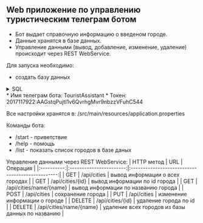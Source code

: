 ## Web приложение по управлению туристическим телеграм ботом ##

* Бот выдает справочную информацию о введеном городе.
* Данные хранятся в базе данных.
* Управление данными (вывод, добавление, изменение, удаление) происходит через REST WebService.

Для запуска необходимо:
* cоздать базу данных
<details>
    <summary>SQL</summary>
    CREATE DATABASE tourist_telegram_bot;

CREATE TABLE tourist_telegram_bot.city(
id INT AUTO_INCREMENT PRIMARY KEY,
city_name VARCHAR(50) NOT NULL,
information TEXT
);
</details>
* Имя телеграм бота: TouristAssistant
* Токен: 2017117922:AAGstqPujtI1v6QvrhgMvr9nbzzVFuhC544

Все настройки хранятся в: /src/main/resources/application.properties

Команды бота:
* /start - приветствие
* /help - помощь
* /list - показать список городов в базе даных

Управление данными через REST WebService:
| HTTP метод |           URL           |                Операция                          |
|:----------:|:-----------------------:|:------------------------------------------------:|
| GET        | /api/cities             | вывод информации о всех городах                  |
| GET        | /api/cities/{id}        | вывод информации по id города                    |
| GET        | /api/cities/name/{name} | вывод информации по названию города              |
| POST       | /api/cities             | сохранение города                                |
| PUT        | /api/cities             | изменение информации о городе                    |
| DELETE     | /api/cities/{id}        | удаление города по id                            | 
| DELETE     | /api/cities/name/{name} | удаление всех городов из базы данных по названию |


